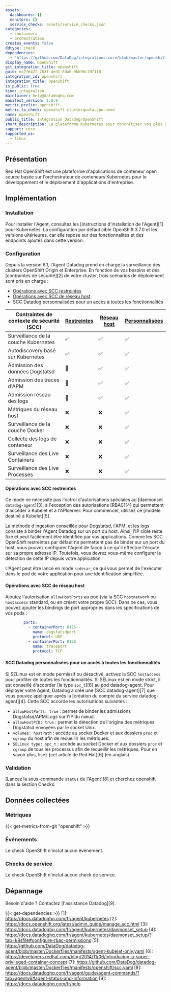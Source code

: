 ```yaml
---
assets:
  dashboards: {}
  monitors: {}
  service_checks: assets/service_checks.json
categories:
  - containers
  - orchestration
creates_events: false
ddtype: check
dependencies:
  - 'https://github.com/DataDog/integrations-core/blob/master/openshift/README.md'
display_name: OpenShift
git_integration_title: openshift
guid: ea7f642f-263f-4ed1-8da0-9bb96c7df1f0
integration_id: openshift
integration_title: OpenShift
is_public: true
kind: integration
maintainer: help@datadoghq.com
manifest_version: 1.0.0
metric_prefix: openshift.
metric_to_check: openshift.clusterquota.cpu.used
name: openshift
public_title: Intégration Datadog/OpenShift
short_description: La plateforme Kubernetes pour concrétiser vos plus grandes idées
support: core
supported_os:
  - linux
---
```

## Présentation

Red Hat OpenShift est une plateforme d'applications de conteneur open source basée sur l'orchestrateur de conteneurs Kubernetes pour le développement et le déploiement d'applications d'entreprise.

## Implémentation
### Installation

Pour installer l'Agent, consultez les [instructions d'installation de l'Agent][1] pour Kubernetes. La configuration par défaut cible OpenShift 3.7.0 et les versions ultérieures, car elle repose sur des fonctionnalités et des endpoints ajoutés dans cette version.

### Configuration

Depuis la version 6.1, l'Agent Datadog prend en charge la surveillance des clusters OpenShift Origin et Enterprise. En fonction de vos besoins et des [contraintes de sécurité][2] de votre cluster, trois scénarios de déploiement sont pris en charge :

* [Opérations avec SCC restreintes](#restricted-scc-operations)
* [Opérations avec SCC de réseau host](#host-network-scc-operations)
* [SCC Datadog personnalisées pour un accès à toutes les fonctionnalités](#custom-datadog-scc-for-all-features)

| Contraintes de contexte de sécurité (SCC)   | [Restreintes](#restricted-scc-operations) | [Réseau host](#host-network-scc-operations) | [Personnalisées](#custom-datadog-scc-for-all-features) |
|--------------------------------|------------------------------------------|----------------------------------------------|------------------------------------------------|
| Surveillance de la couche Kubernetes    | ✅                                        | ✅                                            | ✅                                              |
| Autodiscovery basé sur Kubernetes | ✅                                        | ✅                                            | ✅                                              |
| Admission des données Dogstatsd               | 🔶                                       | ✅                                            | ✅                                              |
| Admission des traces d'APM               | 🔶                                       | ✅                                            | ✅                                              |
| Admission réseau des logs            | 🔶                                       | ✅                                            | ✅                                              |
| Métriques du réseau host           | ❌                                        | ❌                                            | ✅                                              |
| Surveillance de la couche Docker        | ❌                                        | ❌                                            | ✅                                              |
| Collecte des logs de conteneur      | ❌                                        | ❌                                            | ✅                                              |
| Surveillance des Live Containers      | ❌                                        | ❌                                            | ✅                                              |
| Surveillance des Live Processes        | ❌                                        | ❌                                            | ✅                                              |

#### Opérations avec SCC restreintes

Ce mode ne nécessite pas l'octroi d'autorisations spéciales au [daemonset `datadog-agent`][3], à l'exception des autorisations [RBAC][4] qui permettent d'accéder à Kubelet et à l'APIserver. Pour commencer, utilisez ce [modèle destiné à Kubelet][5].

La méthode d'ingestion conseillée pour Dogstatsd, l'APM, et les logs consiste à binder l'Agent Datadog sur un port du host. Ainsi, l'IP cible reste fixe et peut facilement être identifiée par vos applications. Comme les SCC OpenShift restreintes par défaut ne permettent pas de binder sur un port du host, vous pouvez configurer l'Agent de façon à ce qu'il effectue l'écoute sur sa propre adresse IP. Toutefois, vous devrez vous-même configurer la détection de cette IP depuis votre application.

L'Agent peut être lancé en mode `sidecar`, ce qui vous permet de l'exécuter dans le pod de votre application pour une identification simplifiée.

#### Opérations avec SCC de réseau host

Ajoutez l'autorisation `allowHostPorts` au pod (via la SCC `hostnetwork` ou `hostaccess` standard, ou en créant votre propre SCC). Dans ce cas, vous pouvez ajouter les bindings de port appropriés dans les spécifications de vos pods :

```yaml
        ports:
          - containerPort: 8125
            name: dogstatsdport
            protocol: UDP
          - containerPort: 8126
            name: traceport
            protocol: TCP
```

#### SCC Datadog personnalisées pour un accès à toutes les fonctionnalités

Si SELinux est en mode permissif ou désactivé, activez la SCC `hostaccess` pour profiter de toutes les fonctionnalités.
Si SELinux est en mode strict, il est conseillé d'accorder [le type `spc_t`][6] au pod datadog-agent. Pour déployer votre Agent, Datadog a créé une [SCC datadog-agent][7] que vous pouvez appliquer après la [création du compte du service datadog-agent][4]. Cette SCC accorde les autorisations suivantes :

* `allowHostPorts: true` : permet de binder les admissions Dogstatsd/APM/Logs sur l'IP du nœud.
* `allowHostPID: true` : permet la détection de l'origine des métriques Dogstatsd envoyées par le socket Unix.
* `volumes: hostPath` : accède au socket Docker et aux dossiers `proc` et `cgroup` du host afin de recueillir les métriques.
* `SELinux type: spc_t` : accède au socket Docker et aux dossiers `proc` et `cgroup` de tous les processus afin de recueillir les métriques. Pour en savoir plus, lisez [cet article de Red Hat][6] (en anglais).

### Validation

[Lancez la sous-commande `status` de l'Agent][8] et cherchez openshift dans la section Checks.

## Données collectées
### Métriques
{{< get-metrics-from-git "openshift" >}}


### Événements
Le check OpenShift n'inclut aucun événement.

### Checks de service
Le check OpenShift n'inclut aucun check de service.

## Dépannage
Besoin d'aide ? Contactez [l'assistance Datadog][9].




{{< get-dependencies >}}
[1]: https://docs.datadoghq.com/fr/agent/kubernetes
[2]: https://docs.openshift.org/latest/admin_guide/manage_scc.html
[3]: https://docs.datadoghq.com/fr/agent/kubernetes/daemonset_setup
[4]: https://docs.datadoghq.com/fr/agent/kubernetes/daemonset_setup/?tab=k8sfile#configure-rbac-permissions
[5]: https://github.com/DataDog/datadog-agent/blob/master/Dockerfiles/manifests/agent-kubelet-only.yaml
[6]: https://developers.redhat.com/blog/2014/11/06/introducing-a-super-privileged-container-concept
[7]: https://github.com/DataDog/datadog-agent/blob/master/Dockerfiles/manifests/openshift/scc.yaml
[8]: https://docs.datadoghq.com/fr/agent/guide/agent-commands/?tab=agentv6#agent-status-and-information
[9]: https://docs.datadoghq.com/fr/help
